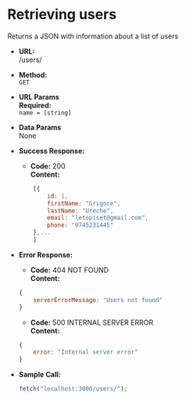 # Retrieving users

Returns a JSON with information about a list of users 

* **URL:** <br>
    /users/

* **Method:** <br>
    `GET`

* **URL Params** <br>
**Required:** <br>
    `name = [string]`

* **Data Params** <br>
    None

* **Success Response:** <br>
    * **Code:** 200 <br>
      **Content:** 
    ```javascript
        [{
            id: 1, 
            firstName: "Grigore",
            lastName: "Ureche",
            email: "letopiset@gmail.com",
            phone: "0745231445"
        },...
        ]
    ```

* **Error Response:** <br>
    * **Code:** 404 NOT FOUND <br>
      **Content:** 
    ```javascript
    {
        serverErrorMessage: "Users not found"
    }
    ```
    * **Code:** 500 INTERNAL SERVER ERROR <br>
      **Content:** 
    ```javascript
    {
        error: "Internal server error"
    }
    ```
 
* **Sample Call:** <br>
    ```javascript
    fetch("localhost:3000/users/");
    ```

